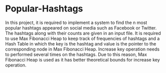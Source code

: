 # Popular-Hashtags
In this project, it is required to implement a system to find the n most popular hashtags appeared on social media such as Facebook or Twitter. The hashtags along with their counts are given in an input file. It is required to use Max Fibonacci Heap to keep track of frequencies of hashtags and a Hash Table in which the key is the hashtag and value is the pointer to the corresponding node in Max Fibonacci Heap. Increase key operation needs to performed several times on the hashtags. Due to this reason, Max Fibonacci Heap is used as it has better theoretical bounds for increase key operation.
